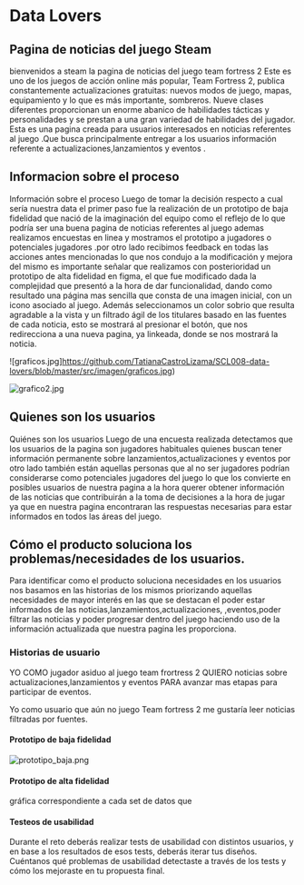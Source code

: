 # Data Lovers

## Pagina de noticias del juego Steam

bienvenidos a steam la pagina de noticias del juego team fortress 2 
Este es uno de los juegos de acción online más popular, Team Fortress 2, publica constantemente actualizaciones gratuitas: nuevos modos de juego, mapas, equipamiento y lo que es más importante, sombreros. Nueve clases diferentes proporcionan un enorme abanico de habilidades tácticas y personalidades y se prestan a una gran variedad de habilidades del jugador.
Esta es una pagina creada para usuarios interesados en noticias referentes al juego .Que busca principalmente entregar a los usuarios información referente a actualizaciones,lanzamientos y eventos .


## Informacion sobre el proceso

Información sobre el proceso
Luego de tomar la decisión respecto a cual sería nuestra data el primer paso fue la realización de un prototipo de baja fidelidad que nació de la imaginación del equipo como el reflejo de lo que podría ser una buena pagina de noticias referentes al juego ademas realizamos encuestas en linea y mostramos el prototipo a jugadores o potenciales jugadores .por otro lado recibimos feedback en todas las acciones antes mencionadas lo que nos condujo a la modificación y mejora del mismo es importante señalar que realizamos con posterioridad un prototipo de alta fidelidad en figma, el que fue modificado dada la complejidad que presentó a la hora de dar funcionalidad,  dando como resultado una página mas sencilla que consta de una imagen inicial, con un icono asociado al juego. Además seleccionamos un color  sobrio que resulta agradable a la vista y un filtrado ágil de los titulares basado en las fuentes de cada noticia, esto se mostrará al presionar el botón,  que nos redirecciona a una nueva pagina, ya linkeada, donde se nos mostrará la noticia.



![graficos.jpg]https://github.com/TatianaCastroLizama/SCL008-data-lovers/blob/master/src/imagen/graficos.jpg)


![grafico2.jpg](https://github.com/TatianaCastroLizama/SCL008-data-lovers/blob/master/src/imagen/grafico2.jpg)





## Quienes son los usuarios


Quiénes son los usuarios
Luego de una encuesta realizada detectamos que los usuarios de la pagina son jugadores habituales quienes buscan tener información permanente sobre lanzamientos,actualizaciones y eventos por otro lado también están aquellas personas que al no ser jugadores podrían considerarse como potenciales jugadores del juego lo que los convierte en posibles usuarios de nuestra pagina a la hora querer obtener información de las noticias que contribuirán a la toma de decisiones a la hora de jugar ya que en nuestra pagina encontraran las respuestas necesarias para estar informados en todos las áreas del juego.


## Cómo el producto soluciona los problemas/necesidades de los usuarios.

Para identificar como el producto soluciona necesidades en los usuarios nos basamos en las historias  de los mismos priorizando aquellas necesidades de mayor interés en las que se destacan el poder estar informados de las noticias,lanzamientos,actualizaciones, ,eventos,poder filtrar las noticias y poder progresar dentro del juego haciendo uso de la información actualizada que nuestra pagina les proporciona.



### Historias de usuario

YO COMO jugador asiduo al juego team frortress 2 QUIERO noticias sobre actualizaciones,lanzamientos y eventos PARA avanzar mas etapas para participar de eventos.

Yo como usuario que aún no juego Team fortress 2
me gustaría leer noticias filtradas por fuentes.




#### Prototipo de baja fidelidad
![prototipo_baja.png](https://github.com/TatianaCastroLizama/SCL008-data-lovers/blob/master/src/imagen/prototipo_baja.png)

#### Prototipo de alta fidelidad
gráfica correspondiente a cada set de datos que 

#### Testeos de usabilidad

Durante el reto deberás realizar tests de usabilidad con distintos usuarios, y
en base a los resultados de esos tests, deberás iterar tus diseños. Cuéntanos
qué problemas de usabilidad detectaste a través de los tests y cómo los
mejoraste en tu propuesta final.


